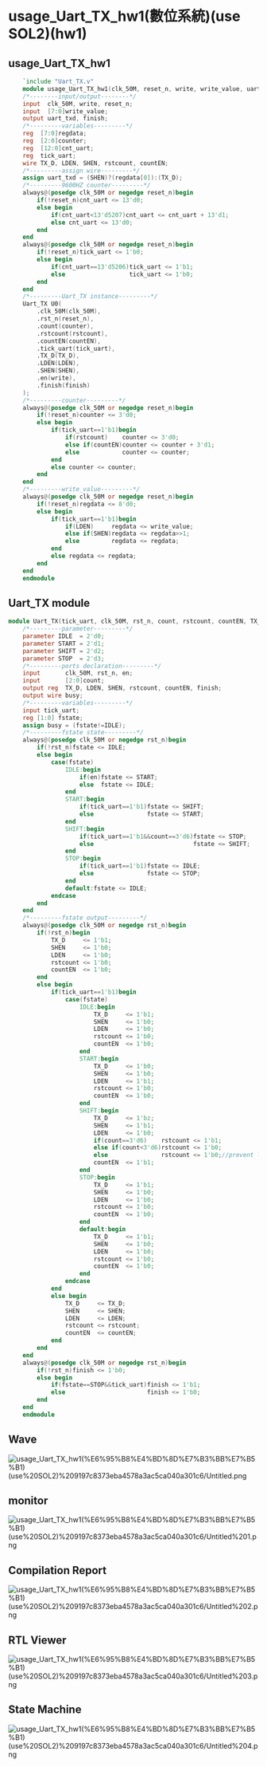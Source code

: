 # usage_Uart_TX_hw1(數位系統)(use SOL2)(hw1)

## usage_Uart_TX_hw1

```verilog
	`include "Uart_TX.v"
	module usage_Uart_TX_hw1(clk_50M, reset_n, write, write_value, uart_txd, finish);
	/*--------input/output--------*/
	input  clk_50M, write, reset_n;
	input  [7:0]write_value;
	output uart_txd, finish;
	/*---------variables---------*/
	reg  [7:0]regdata;
	reg  [2:0]counter;
	reg  [12:0]cnt_uart;
	reg  tick_uart;
	wire TX_D, LDEN, SHEN, rstcount, countEN;
	/*---------assign wire---------*/
	assign uart_txd = (SHEN)?(regdata[0]):(TX_D);
	/*---------9600HZ counter---------*/
	always@(posedge clk_50M or negedge reset_n)begin
		if(!reset_n)cnt_uart <= 13'd0;
		else begin
			if(cnt_uart<13'd5207)cnt_uart <= cnt_uart + 13'd1;
			else cnt_uart <= 13'd0;
		end
	end
	always@(posedge clk_50M or negedge reset_n)begin
		if(!reset_n)tick_uart <= 1'b0;
		else begin
			if(cnt_uart==13'd5206)tick_uart <= 1'b1;
			else                  tick_uart <= 1'b0;
		end
	end
	/*---------Uart_TX instance---------*/
	Uart_TX U0(
		.clk_50M(clk_50M),
		.rst_n(reset_n),
		.count(counter),
		.rstcount(rstcount),
		.countEN(countEN),
		.tick_uart(tick_uart),
		.TX_D(TX_D),
		.LDEN(LDEN),
		.SHEN(SHEN),
		.en(write),
		.finish(finish)
	);
	/*---------counter---------*/
	always@(posedge clk_50M or negedge reset_n)begin
		if(!reset_n)counter <= 3'd0;
		else begin
			if(tick_uart==1'b1)begin
				if(rstcount)    counter <= 3'd0;
				else if(countEN)counter <= counter + 3'd1;
				else            counter <= counter;
			end
			else counter <= counter;
		end
	end
	/*---------write_value---------*/
	always@(posedge clk_50M or negedge reset_n)begin
		if(!reset_n)regdata <= 8'd0;
		else begin
			if(tick_uart==1'b1)begin
				if(LDEN)     regdata <= write_value;
				else if(SHEN)regdata <= regdata>>1;
				else         regdata <= regdata;
			end
			else regdata <= regdata;
		end
	end
	endmodule
```

## Uart_TX module

```verilog
module Uart_TX(tick_uart, clk_50M, rst_n, count, rstcount, countEN, TX_D, LDEN, SHEN, en, busy, finish);
	/*---------parameter---------*/
	parameter IDLE  = 2'd0;
	parameter START = 2'd1;
	parameter SHIFT = 2'd2;
	parameter STOP  = 2'd3;
	/*---------ports declaration---------*/
	input       clk_50M, rst_n, en;
	input     	[2:0]count;
	output reg  TX_D, LDEN, SHEN, rstcount, countEN, finish;
	output wire busy;
	/*---------variables---------*/
	input tick_uart;
	reg [1:0] fstate;
	assign busy = (fstate!=IDLE);
	/*---------fstate state---------*/
	always@(posedge clk_50M or negedge rst_n)begin
		if(!rst_n)fstate <= IDLE;
		else begin
			case(fstate)
				IDLE:begin
					if(en)fstate <= START;
					else  fstate <= IDLE;
				end
				START:begin
					if(tick_uart==1'b1)fstate <= SHIFT;
					else               fstate <= START;
				end
				SHIFT:begin
					if(tick_uart==1'b1&&count==3'd6)fstate <= STOP;
					else                            fstate <= SHIFT;
				end
				STOP:begin
					if(tick_uart==1'b1)fstate <= IDLE;
					else               fstate <= STOP;
				end
				default:fstate <= IDLE;
			endcase
		end
	end
	/*---------fstate output---------*/
	always@(posedge clk_50M or negedge rst_n)begin
		if(!rst_n)begin
			TX_D     <= 1'b1;
			SHEN     <= 1'b0;
			LDEN     <= 1'b0;
			rstcount <= 1'b0;
			countEN  <= 1'b0;
		end 
		else begin
			if(tick_uart==1'b1)begin
				case(fstate)
					IDLE:begin
						TX_D     <= 1'b1;
						SHEN     <= 1'b0;
						LDEN     <= 1'b0;
						rstcount <= 1'b0;
						countEN  <= 1'b0;
					end
					START:begin
						TX_D     <= 1'b0;
						SHEN     <= 1'b0;
						LDEN     <= 1'b1;
						rstcount <= 1'b0;
						countEN  <= 1'b0;
					end
					SHIFT:begin
						TX_D     <= 1'bz;
						SHEN     <= 1'b1;
						LDEN     <= 1'b0;
						if(count==3'd6)    rstcount <= 1'b1;
						else if(count<3'd6)rstcount <= 1'b0;
						else               rstcount <= 1'b0;//prevent latch
						countEN  <= 1'b1;
					end
					STOP:begin
						TX_D     <= 1'b1;
						SHEN     <= 1'b0;
						LDEN     <= 1'b0;
						rstcount <= 1'b0;
						countEN  <= 1'b0;
					end
					default:begin
						TX_D     <= 1'b1;
						SHEN     <= 1'b0;
						LDEN     <= 1'b0;
						rstcount <= 1'b0;
						countEN  <= 1'b0;
					end
				endcase
			end
			else begin
				TX_D     <= TX_D;
				SHEN     <= SHEN;
				LDEN     <= LDEN;
				rstcount <= rstcount;
				countEN  <= countEN;
			end
		end
	end
	always@(posedge clk_50M or negedge rst_n)begin
		if(!rst_n)finish <= 1'b0;
		else begin
			if(fstate==STOP&&tick_uart)finish <= 1'b1;
			else                       finish <= 1'b0;
		end
	end
	endmodule
```

## Wave

![usage_Uart_TX_hw1(%E6%95%B8%E4%BD%8D%E7%B3%BB%E7%B5%B1)(use%20SOL2)%209197c8373eba4578a3ac5ca040a301c6/Untitled.png](usage_Uart_TX_hw1(%E6%95%B8%E4%BD%8D%E7%B3%BB%E7%B5%B1)(use%20SOL2)%209197c8373eba4578a3ac5ca040a301c6/Untitled.png)

## monitor

![usage_Uart_TX_hw1(%E6%95%B8%E4%BD%8D%E7%B3%BB%E7%B5%B1)(use%20SOL2)%209197c8373eba4578a3ac5ca040a301c6/Untitled%201.png](usage_Uart_TX_hw1(%E6%95%B8%E4%BD%8D%E7%B3%BB%E7%B5%B1)(use%20SOL2)%209197c8373eba4578a3ac5ca040a301c6/Untitled%201.png)

## Compilation Report

![usage_Uart_TX_hw1(%E6%95%B8%E4%BD%8D%E7%B3%BB%E7%B5%B1)(use%20SOL2)%209197c8373eba4578a3ac5ca040a301c6/Untitled%202.png](usage_Uart_TX_hw1(%E6%95%B8%E4%BD%8D%E7%B3%BB%E7%B5%B1)(use%20SOL2)%209197c8373eba4578a3ac5ca040a301c6/Untitled%202.png)

## RTL Viewer

![usage_Uart_TX_hw1(%E6%95%B8%E4%BD%8D%E7%B3%BB%E7%B5%B1)(use%20SOL2)%209197c8373eba4578a3ac5ca040a301c6/Untitled%203.png](usage_Uart_TX_hw1(%E6%95%B8%E4%BD%8D%E7%B3%BB%E7%B5%B1)(use%20SOL2)%209197c8373eba4578a3ac5ca040a301c6/Untitled%203.png)

## State Machine

![usage_Uart_TX_hw1(%E6%95%B8%E4%BD%8D%E7%B3%BB%E7%B5%B1)(use%20SOL2)%209197c8373eba4578a3ac5ca040a301c6/Untitled%204.png](usage_Uart_TX_hw1(%E6%95%B8%E4%BD%8D%E7%B3%BB%E7%B5%B1)(use%20SOL2)%209197c8373eba4578a3ac5ca040a301c6/Untitled%204.png)